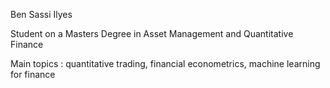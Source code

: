 Ben Sassi Ilyes

Student on a Masters Degree in Asset Management and Quantitative Finance

Main topics : quantitative trading, financial econometrics, machine learning for finance

